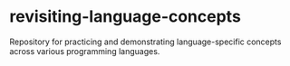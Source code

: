 # revisiting-language-concepts
Repository for practicing and demonstrating language-specific concepts across various programming languages.

